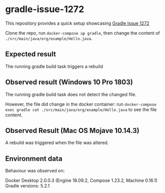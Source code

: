 # gradle-issue-1272
This repository provides a quick setup showcasing [Gradle Issue 1272](https://github.com/gradle/gradle/issues/1272)

Clone the repo, run `docker-compose up gradle`, then change the content of `./src/main/java/org/example/Hello.java`.

## Expected result
The running gradle build task triggers a rebuild

## Observed result (Windows 10 Pro 1803)
The running gradle build task does not detect the changed file.

However, the file did change in the docker container: run `docker-compose exec gradle cat ./src/main/java/org/example/Hello.java` to see the file content.

## Observed Result (Mac OS Mojave 10.14.3)
A rebuild was triggered when the file was altered.

## Environment data
Behaviour was observed on:

Docker Desktop 2.0.0.3 (Engine 18.09.2, Compose 1.23.2, Machine 0.16.1)
Gradle versions: 5.2.1
